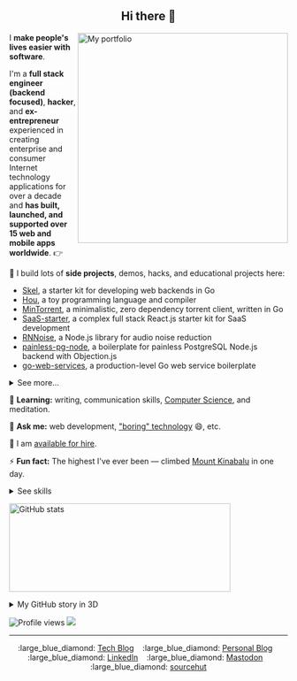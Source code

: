<h2 align="center">Hi there 👋</h2>

<a href="https://www.visualcv.com/cedricchee/#portfolio" target="_blank">
<img 
    src="https://github.com/cedrickchee/cedrickchee/raw/master/media/portfolio_first.png"
    alt="My portfolio"
    align="right"
    width="380px" />
</a>

I **make people's lives easier with software**.

I'm a **full stack engineer (backend focused)**, **hacker**, and **ex-entrepreneur** experienced in creating enterprise and consumer Internet technology applications for over a decade and **has built, launched, and supported over 15 web and mobile apps worldwide**. 👉

🔭 I build lots of **side projects**, demos, hacks, and educational projects here:
- [Skel](https://github.com/cedrickchee/skel), a starter kit for developing web backends in Go
- [Hou](https://github.com/cedrickchee/hou), a toy programming language and compiler
- [MinTorrent](https://github.com/cedrickchee/min-torrent), a minimalistic, zero dependency torrent client, written in Go
- [SaaS-starter](https://github.com/cedrickchee/saas-starter), a complex full stack React.js starter kit for SaaS development
- [RNNoise](https://github.com/cedrickchee/rnnoise-nodejs), a Node.js library for audio noise reduction
- [painless-pg-node](https://github.com/cedrickchee/painless-pg-node), a boilerplate for painless PostgreSQL Node.js backend with Objection.js
- [go-web-services](https://github.com/cedrickchee/go-web-services), a production-level Go web service boilerplate

<details>

<summary>See more...</summary>

- [Twit](https://github.com/cedrickchee/twit), a realtime app, built using React.js, Node.js, Websocket, and friends
- [Snippetbox](https://github.com/cedrickchee/snippetbox), an example app developed for learning Go for web development using just the standard library
- [e-Mart](https://github.com/cedrickchee/e-mart), a full stack React online mart app
- [tdd-node-pg-knex](https://github.com/cedrickchee/tdd-node-pg-knex), TDD with Node.js and SQL
- [awesome-bert-nlp](https://github.com/cedrickchee/awesome-bert-nlp), a curated list of NLP resources
- [YDKGo](https://ydkgo.netlify.app/), a book I wrote on advanced Go programming
- [Knowledge](https://github.com/cedrickchee/knowledge), my second "brain", digital garden, wiki
- [experiments](https://github.com/cedrickchee/experiments), a collection of code snippets
- [data-science-notebooks](https://github.com/cedrickchee/data-science-notebooks), a Data Science Python notebooks
- [capsule-net-pytorch](https://github.com/cedrickchee/capsule-net-pytorch), a Capsule Network for PyTorch
- [pytorch-mobile-kit](https://github.com/cedrickchee/pytorch-mobile-kit), a PyTorch Mobile starter kit
- [tch-js](https://github.com/cedrickchee/tch-js), a JS port of PyTorch C++ library
- [awesome-wireguard](https://github.com/cedrickchee/awesome-wireguard), a curated list of WireGuard resources
- [awesome-rust](https://gist.github.com/cedrickchee/f729e848b52eab8fbc88a3910072198c), a collection of resources that I refer to when I started learning Rust in 2019
- [neoCargo](https://github.com/cedrickchee/neoCargo), a microservices prototype
- [99bottles](https://github.com/cedrickchee/99bottles-ruby), my code for 99 Bottles of OOP exercises
- [kubebuilder-example](https://github.com/cedrickchee/kubebuilder-example), an example of building Kubernetes APIs using CRDs
- [postgres-operator](https://github.com/cedrickchee/postgres-operator), a guide to deploy Postgres operator to k3s (local Kubernetes cluster)
- [postgresql-consul-demo](https://github.com/cedrickchee/postgresql-consul-demo), a demo app showing PostgreSQL HA cluster managed by Patroni and Consul in Docker
- [ClickHouse cluster](https://github.com/cedrickchee/clickhouse-cluster), a repo containing all the essential stuffs to set up ClickHouse cluster with sharding and replication
- [Citus cluster](https://github.com/cedrickchee/citus-cluster), a PostgreSQL-based distributed database deployed locally
    
</details>

🌱 **Learning:** writing, communication skills, [Computer Science](https://teachyourselfcs.com/), and meditation.

💬 **Ask me:** web development, ["boring" technology](http://boringtechnology.club/) :smile:, etc.

💼 I am [available for hire](https://cedricchee.com/2020/04/21/hire-cedric-chee/).

⚡ **Fun fact:** The highest I've ever been — climbed [Mount Kinabalu](https://en.wikipedia.org/wiki/Mount_Kinabalu) in one day.

<details>

<summary>See skills</summary>

- Frontend: [JavaScript](https://github.com/cedrickchee?tab=repositories&q=&type=source&language=javascript&sort=stargazers), [ES6](https://github.com/cedrickchee?tab=repositories&q=es6&type=source&language=&sort=stargazers), [TypeScript](https://github.com/cedrickchee?tab=repositories&q=&type=source&language=typescript&sort=stargazers), [React](https://github.com/cedrickchee?tab=repositories&q=reactjs&type=source&language=&sort=stargazers), [Next.js](https://github.com/cedrickchee?tab=repositories&q=nextjs&type=source&language=&sort=stargazers), Jest, Webpack, Vite, esbuild
- Backend: [Node.js](https://github.com/cedrickchee?tab=repositories&q=node&type=source&language=&sort=stargazers), [Go](https://github.com/cedrickchee?tab=repositories&q=&type=source&language=go&sort=stargazers), [Express](https://github.com/cedrickchee?tab=repositories&q=expressjs&type=source&language=&sort=stargazers), SQL, [PostgreSQL](https://github.com/cedrickchee/tdd-node-pg-knex), [MongoDB](https://github.com/cedrickchee?tab=repositories&q=mongodb&type=source&language=&sort=stargazers), Redis, [Kafka](https://gist.github.com/cedrickchee/999c321daee6534b8ea4b9c4bff8da4e), [Elasticsearch](https://gist.github.com/cedrickchee/265e37c3087413b7780f6a9553a9aed7), [NestJS](https://github.com/cedrickchee?tab=repositories&q=nestjs&type=source&language=&sort=), ClickHouse, gRPC
- Platform (Cloud): AWS, Google Cloud
- Infra: Container, [Kubernetes for application developer](https://gist.github.com/cedrickchee/da71414b7b04b2550a63ddd6b07289ee), Serverless applications/functions, Knative, FaaS
- CI/CD: GitHub Actions, CircleCI, GitOps
- Systems: [Rust](https://github.com/cedrickchee?tab=repositories&q=&type=source&language=rust&sort=stargazers)
</details>

<img 
    src="https://github-readme-stats.vercel.app/api?username=cedrickchee&show_icons=true"
    alt="GitHub stats"
    width="400px"
    height="160px" />

<details>

<summary>My GitHub story in 3D</summary>

https://user-images.githubusercontent.com/145605/118441697-243ee100-b71c-11eb-875a-d59fca1878f8.mp4

</details>

![Profile views](https://gpvc.arturio.dev/cedrickchee)
<a href="https://twitter.com/intent/follow?screen_name=cedric_chee&tw_p=followbutton"><img src="https://img.shields.io/twitter/follow/cedric_chee?label=follow%20me&style=social"></a>

---

<p align="center">
  :large_blue_diamond:&nbsp;<a href="https://gist.github.com/cedrickchee">Tech Blog</a>&nbsp;&nbsp;&nbsp;
  :large_blue_diamond:&nbsp;<a href="https://cedricchee.com/blog">Personal Blog</a>&nbsp;&nbsp;&nbsp;
  :large_blue_diamond:&nbsp;<a href="https://www.linkedin.com/in/cedricchee/">LinkedIn</a>&nbsp;&nbsp;&nbsp;
  :large_blue_diamond:&nbsp;<a href="https://mstdn.io/@cedric_chee">Mastodon</a>&nbsp;&nbsp;&nbsp;
  :large_blue_diamond:&nbsp;<a href="https://sr.ht/~chi_/">sourcehut</a>
</p>
